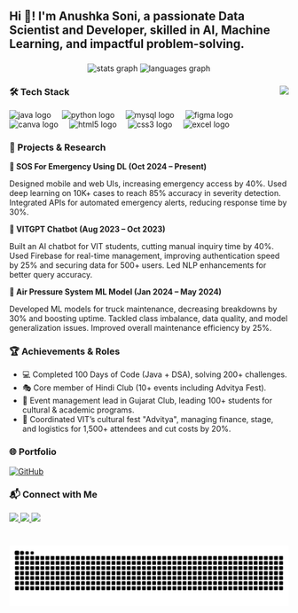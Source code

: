 <h2 align="left">Hi 👋! I'm Anushka Soni, a passionate Data Scientist and Developer, skilled in AI, Machine Learning, and impactful problem-solving.</h2>

###

<div align="center">
  <img src="https://github-readme-stats-sigma-five.vercel.app/api?username=anushkasoni22&hide_title=false&hide_rank=false&show_icons=true&include_all_commits=true&count_private=true&disable_animations=false&theme=dracula&locale=en&hide_border=false" height="150" alt="stats graph" />
  
  <img src="https://github-readme-stats.vercel.app/api/top-langs/?username=anushkasoni22&layout=compact&theme=dracula" height="150" alt="languages graph" />
</div>

###

<img align="right" height="150" src="https://i.imgflip.com/65efzo.gif" />

###

<h3>🛠️ Tech Stack</h3>

<div align="left">
  <img src="https://cdn.jsdelivr.net/gh/devicons/devicon/icons/java/java-original.svg" height="30" alt="java logo" />
  <img width="12" />
  <img src="https://cdn.jsdelivr.net/gh/devicons/devicon/icons/python/python-original.svg" height="30" alt="python logo" />
  <img width="12" />
  <img src="https://cdn.jsdelivr.net/gh/devicons/devicon/icons/mysql/mysql-original.svg" height="30" alt="mysql logo" />
  <img width="12" />
  <img src="https://cdn.jsdelivr.net/gh/devicons/devicon/icons/figma/figma-original.svg" height="30" alt="figma logo" />
  <img width="12" />
  <img src="https://cdn.jsdelivr.net/gh/devicons/devicon/icons/canva/canva-original.svg" height="30" alt="canva logo" />
  <img width="12" />
  <img src="https://cdn.jsdelivr.net/gh/devicons/devicon/icons/html5/html5-original.svg" height="30" alt="html5 logo" />
  <img width="12" />
  <img src="https://cdn.jsdelivr.net/gh/devicons/devicon/icons/css3/css3-original.svg" height="30" alt="css3 logo" />
  <img width="12" />
  <img src="https://img.icons8.com/external-flat-juicy-fish/30/000000/external-excel-office-flat-flat-juicy-fish.png" alt="excel logo" />
</div>

###

<h3>🚀 Projects & Research</h3>

<strong>🔧 SOS For Emergency Using DL (Oct 2024 – Present)</strong>
<p>Designed mobile and web UIs, increasing emergency access by 40%. Used deep learning on 10K+ cases to reach 85% accuracy in severity detection. Integrated APIs for automated emergency alerts, reducing response time by 30%.</p>

<strong>🤖 VITGPT Chatbot (Aug 2023 – Oct 2023)</strong>
<p>Built an AI chatbot for VIT students, cutting manual inquiry time by 40%. Used Firebase for real-time management, improving authentication speed by 25% and securing data for 500+ users. Led NLP enhancements for better query accuracy.</p>

<strong>🚚 Air Pressure System ML Model (Jan 2024 – May 2024)</strong>
<p>Developed ML models for truck maintenance, decreasing breakdowns by 30% and boosting uptime. Tackled class imbalance, data quality, and model generalization issues. Improved overall maintenance efficiency by 25%.</p>

###

<h3>🏆 Achievements & Roles</h3>

<ul>
  <li>💻 Completed 100 Days of Code (Java + DSA), solving 200+ challenges.</li>
  <li>🎭 Core member of Hindi Club (10+ events including Advitya Fest).</li>
  <li>🎉 Event management lead in Gujarat Club, leading 100+ students for cultural & academic programs.</li>
  <li>🎤 Coordinated VIT’s cultural fest "Advitya", managing finance, stage, and logistics for 1,500+ attendees and cut costs by 20%.</li>
</ul>

###

<h3>🌐 Portfolio</h3>

<a href="https://github.com/anushkasoni22">
  <img src="https://img.shields.io/badge/GitHub-View%20Projects-black?style=for-the-badge&logo=github&logoColor=white" height="35" alt="GitHub" />
</a>

###

<h3>📬 Connect with Me</h3>

<div align="left">
  <a href="https://www.linkedin.com/in/anushka-soni-59589a215/">
    <img src="https://img.shields.io/badge/LinkedIn-Anushka%20Soni-blue?style=for-the-badge&logo=linkedin&logoColor=white" height="35" />
  </a>
  <a href="mailto:anushkasoni96526@gmail.com">
    <img src="https://img.shields.io/badge/Gmail-anushkasoni96526@gmail.com-D14836?style=for-the-badge&logo=gmail&logoColor=white" height="35" />
  </a>
  <a href="https://github.com/anushkasoni22">
    <img src="https://img.shields.io/badge/GitHub-anushkasoni22-black?style=for-the-badge&logo=github&logoColor=white" height="35" />
  </a>
</div>

###

<br clear="both" />

<img src="https://raw.githubusercontent.com/anushkasoni22/anushkasoni22/output/snake.svg" alt="Snake animation" />


